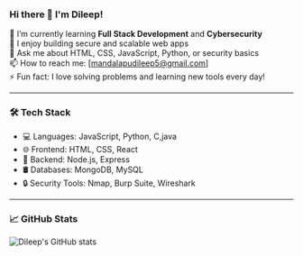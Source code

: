 ### Hi there 👋 I'm Dileep!

🔭 I’m currently learning **Full Stack Development** and **Cybersecurity**  
🌱 I enjoy building secure and scalable web apps  
💬 Ask me about HTML, CSS, JavaScript, Python, or security basics  
📫 How to reach me: [mandalapudileep5@gmail.com]  
⚡ Fun fact: I love solving problems and learning new tools every day!

---

### 🛠️ Tech Stack
- 💻 Languages: JavaScript, Python, C,java
- 🌐 Frontend: HTML, CSS, React
- 🔧 Backend: Node.js, Express
- 🛢️ Databases: MongoDB, MySQL
- 🔒 Security Tools: Nmap, Burp Suite, Wireshark

---

### 📈 GitHub Stats
![Dileep's GitHub stats](https://github-readme-stats.vercel.app/api?username=dileepbabu&show_icons=true&theme=radical)


<!--
**MandalapuDileepBabu/MandalapuDileepBabu** is a ✨ _special_ ✨ repository because its `README.md` (this file) appears on your GitHub profile.

Here are some ideas to get you started:

- 🔭 I’m currently working on ...
- 🌱 I’m currently learning ...
- 👯 I’m looking to collaborate on ...
- 🤔 I’m looking for help with ...
- 💬 Ask me about ...
- 📫 How to reach me: ...
- 😄 Pronouns: ...
- ⚡ Fun fact: ...
-->
